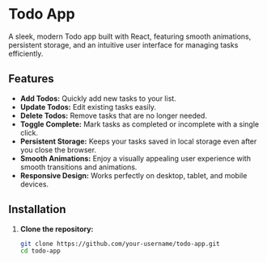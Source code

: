 # Todo App

A sleek, modern Todo app built with React, featuring smooth animations, persistent storage, and an intuitive user interface for managing tasks efficiently.

## Features

- **Add Todos:** Quickly add new tasks to your list.
- **Update Todos:** Edit existing tasks easily.
- **Delete Todos:** Remove tasks that are no longer needed.
- **Toggle Complete:** Mark tasks as completed or incomplete with a single click.
- **Persistent Storage:** Keeps your tasks saved in local storage even after you close the browser.
- **Smooth Animations:** Enjoy a visually appealing user experience with smooth transitions and animations.
- **Responsive Design:** Works perfectly on desktop, tablet, and mobile devices.


## Installation

1. **Clone the repository:**

   ```bash
   git clone https://github.com/your-username/todo-app.git
   cd todo-app
